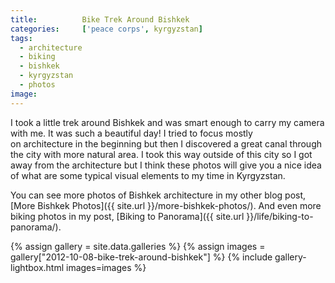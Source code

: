 ```yaml
---
title:			Bike Trek Around Bishkek
categories:		['peace corps', kyrgyzstan] 
tags:
  - architecture
  - biking
  - bishkek
  - kyrgyzstan
  - photos
image:			
---
```


I took a little trek around Bishkek and was smart enough to carry my camera with me. It was such a beautiful day! I tried to focus mostly on architecture in the beginning but then I discovered a great canal through the city with more natural area. I took this way outside of this city so I got away from the architecture but I think these photos will give you a nice idea of what are some typical visual elements to my time in Kyrgyzstan.

You can see more photos of Bishkek architecture in my other blog post, [More Bishkek Photos]({{ site.url }}/more-bishkek-photos/). And even more biking photos in my post, [Biking to Panorama]({{ site.url }}/life/biking-to-panorama/).

{% assign gallery = site.data.galleries %}
{% assign images = gallery["2012-10-08-bike-trek-around-bishkek"] %}
{% include gallery-lightbox.html images=images %}
